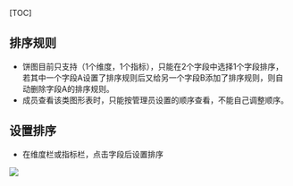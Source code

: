 [TOC]

## 排序规则
- 饼图目前只支持（1个维度，1个指标），只能在2个字段中选择1个字段排序，若其中一个字段A设置了排序规则后又给另一个字段B添加了排序规则，则自动删除字段A的排序规则。
- 成员查看该类图形表时，只能按管理员设置的顺序查看，不能自己调整顺序。


## 设置排序

- 在维度栏或指标栏，点击字段后设置排序

![](http://docfiles.baibaoyun.com/FoLNe6rmKpX-OFJNubs6UjMrSAjI)

